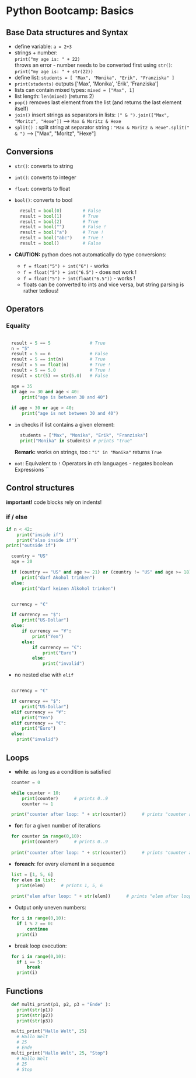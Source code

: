 # Python Bootcamp: Basics

## Base Data structures and Syntax

* define variable: `a = 2+3`
* strings +  number:  
  `print("my age is: " + 22)`  
  throws an error - number needs to be converted first using `str()`:  
  `print("my age is: " + str(22))`
* define list: `students = [ "Max", "Monika", "Erik", "Franziska" ]`
* `print(students)` outputs ['Max', 'Monika', 'Erik', 'Franziska']
* lists can contain mixed types: `mixed = ["Max", 1]`
* list length: `len(mixed)` (returns 2)
* `pop()` removes last element from the list (and returns the last element itself)
* `join()` insert strings as separators in lists: `(" & ").join(["Max", "Moritz", "Hexe"])` --> `Max & Moritz & Hexe`
* `split() `: split string at separator string : `"Max & Moritz & Hexe".split(" & ")` --> ["Max", "Moritz", "Hexe"]

## Conversions

* `str()`: converts to string
* `int()`: converts to integer
* `float`: converts to float
* `bool()`: converts to bool
  
  ``` Python
    result = bool(0)        # False
    result = bool(1)        # True
    result = bool(2)        # True
    result = bool("")       # False !
    result = bool("a")      # True !
    result = bool("abc")    # True !
    result = bool()         # False
  ```

* __CAUTION:__ python does not automatically do type conversions:
  * `f = float("5") + int("6")` - works
  * `f = float("5") + int("6.5")` - does not work !
  * `f = float("5") + int(float("6.5"))` - works !
  * floats can be converted to ints and vice versa, but string parsing is rather tedious!

## Operators

### Equality

``` Python

  result = 5 == 5               # True
  n = "5"
  result = 5 == n               # False
  result = 5 == int(n)          # True
  result = 5 == float(n)        # True !
  result = 5 == 5.0             # True !
  result = str(5) == str(5.0)   # False
```

``` Python
  age = 35
  if age >= 30 and age < 40:
      print("age is between 30 and 40")
  
  if age < 30 or age > 40:
      print("age is not between 30 and 40")
```

* `in` checks if list contains a given element: 
  
  ``` Python
    students = ["Max", "Monika", "Erik", "Franziska"]
    print("Monika" in students) # prints "true"
  ```

  __Remark:__ works on strings, too : `"i" in "Monika"` returns `True`

* `not`: Equivalent to `!` Operators in oth languages - negates boolean Expressions
``

## Control structures

__important!__ code blocks rely on indents!

### if / else

``` Python
if n < 42:
    print("inside if")
    print("also inside if")`
print("outside if")
```

``` Python
  country = "US"
  age = 20

  if (country == "US" and age >= 21) or (country != "US" and age >= 18):
      print("darf Akohol trinken")
  else:
      print("darf keinen Alkohol trinken")
```

``` Python

  currency = "€"

  if currency == "$":
      print("US-Dollar")
  else:
      if currency == "¥":
          print("Yen")
      else:
          if currency == "€":
              print("Euro")
          else:
              print("invalid")
```

* no nested else with `elif`

``` Python

  currency = "€"

  if currency == "$":
      print("US-Dollar")
  elif currency == "¥":
      print("Yen")
  elif currency == "€":
      print("Euro")
  else:
    print("invalid")
```

## Loops

* __while__: as long as a condition is satisfied
  
``` Python
  counter = 0

  while counter < 10:
      print(counter)      # prints 0..9
      counter += 1  

  print("counter after loop: " + str(counter))      # prints "counter after loop: 10"      
```

* __for__: for a given number of iterations

``` Python
  for counter in range(0,10):
      print(counter)      # prints 0..9      
      
  print("counter after loop: " + str(counter))      # prints "counter after loop: 9"
```

* __foreach__: for every element in a sequence

``` Python
  list = [1, 5, 6]
  for elem in list:
    print(elem)      # prints 1, 5, 6      
      
  print("elem after loop: " + str(elem))      # prints "elem after loop: 6"
```

* Output only uneven numbers:

``` Python
  for i in range(0,10):
    if i % 2 == 0:
        continue
    print(i)
```

* break loop execution:

``` Python
  for i in range(0,10):
    if i == 5:
        break
    print(i)
```

## Functions

``` Python
  def multi_print(p1, p2, p3 = "Ende" ):
    print(str(p1))
    print(str(p2))
    print(str(p3))

  multi_print("Hallo Welt", 25)
    # Hallo Welt
    # 25
    # Ende
  multi_print("Hallo Welt", 25, "Stop")
    # Hallo Welt
    # 25
    # Stop
```

